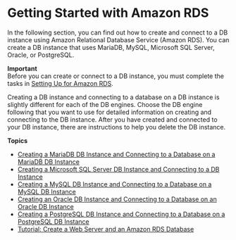 # Getting Started with Amazon RDS<a name="CHAP_GettingStarted"></a>

In the following section, you can find out how to create and connect to a DB instance using Amazon Relational Database Service \(Amazon RDS\)\. You can create a DB instance that uses MariaDB, MySQL, Microsoft SQL Server, Oracle, or PostgreSQL\. 

**Important**  
Before you can create or connect to a DB instance, you must complete the tasks in [Setting Up for Amazon RDS](CHAP_SettingUp.md)\. 

Creating a DB instance and connecting to a database on a DB instance is slightly different for each of the DB engines\. Choose the DB engine following that you want to use for detailed information on creating and connecting to the DB instance\. After you have created and connected to your DB instance, there are instructions to help you delete the DB instance\. 

**Topics**
+ [Creating a MariaDB DB Instance and Connecting to a Database on a MariaDB DB Instance](CHAP_GettingStarted.CreatingConnecting.MariaDB.md)
+ [Creating a Microsoft SQL Server DB Instance and Connecting to a DB Instance](CHAP_GettingStarted.CreatingConnecting.SQLServer.md)
+ [Creating a MySQL DB Instance and Connecting to a Database on a MySQL DB Instance](CHAP_GettingStarted.CreatingConnecting.MySQL.md)
+ [Creating an Oracle DB Instance and Connecting to a Database on an Oracle DB Instance](CHAP_GettingStarted.CreatingConnecting.Oracle.md)
+ [Creating a PostgreSQL DB Instance and Connecting to a Database on a PostgreSQL DB Instance](CHAP_GettingStarted.CreatingConnecting.PostgreSQL.md)
+ [Tutorial: Create a Web Server and an Amazon RDS Database](TUT_WebAppWithRDS.md)